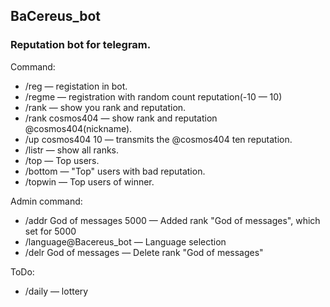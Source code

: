 ## BaCereus_bot
### Reputation bot for telegram.

Command:
* /reg — registation in bot.
* /regme — registration with random count reputation(-10 — 10)
* /rank — show you rank and reputation.
* /rank cosmos404 — show rank and reputation @cosmos404(nickname).
* /up cosmos404 10 — transmits the @cosmos404 ten reputation.
* /listr — show all ranks.
* /top — Top users.
* /bottom — "Top" users with bad reputation. 
* /topwin — Top users of winner.

Admin command:
* /addr God of messages 5000 — Added rank "God of messages", which set for 5000
* /language@Bacereus_bot — Language selection
* /delr God of messages — Delete rank "God of messages"

ToDo:
* /daily — lottery